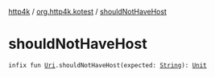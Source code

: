 [http4k](../index.md) / [org.http4k.kotest](index.md) / [shouldNotHaveHost](./should-not-have-host.md)

# shouldNotHaveHost

`infix fun `[`Uri`](../org.http4k.core/-uri/index.md)`.shouldNotHaveHost(expected: `[`String`](https://kotlinlang.org/api/latest/jvm/stdlib/kotlin/-string/index.html)`): `[`Unit`](https://kotlinlang.org/api/latest/jvm/stdlib/kotlin/-unit/index.html)